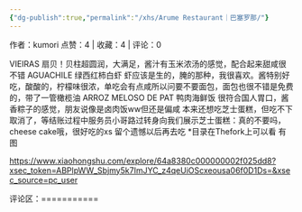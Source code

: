 ```yaml
---
{"dg-publish":true,"permalink":"/xhs/Arume Restaurant｜巴塞罗那/"}
---
```


作者：kumori
点赞：4   |   收藏：4   |   评论：0

VIEIRAS 扇贝！贝柱超圆润，大满足，酱汁有玉米浓汤的感觉，配合起来甜咸很不错
AGUACHILE 绿西红柿白虾 虾应该是生的，腌的那种，我很喜欢。酱特别好吃，酸酸的，柠檬味很浓，单吃会有点咸所以问要不要面包，面包也很不错是免费的，带了一管橄榄油
ARROZ MELOSO DE PAT 鸭肉海鲜饭 很符合国人胃口，酱香粽子的感觉，朋友说像是卤肉饭ww但还是偏咸
本来还想吃芝士蛋糕，但吃不下取消了，等结账过程中服务员小哥路过转身向我们展示芝士蛋糕：真的不要吗，cheese cake哦，很好吃的xs 留个遗憾以后再去吃
*目录在Thefork上可以看 有图

https://www.xiaohongshu.com/explore/64a8380c000000002f025dd8?xsec_token=ABPlpWW_Sbjmy5k7ImJYC_z4qeUiOScxeousa06f0D1Ds=&xsec_source=pc_user

评论区：===========

